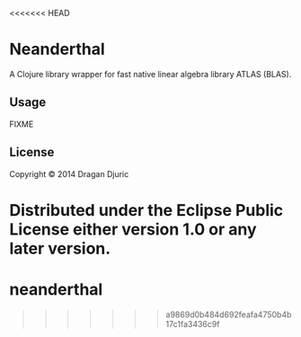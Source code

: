<<<<<<< HEAD
# Neanderthal

A Clojure library wrapper for fast native linear algebra library ATLAS (BLAS).

## Usage

FIXME

## License

Copyright © 2014 Dragan Djuric

Distributed under the Eclipse Public License either version 1.0 or any later version.
=======
neanderthal
===========
>>>>>>> a9869d0b484d692feafa4750b4b17c1fa3436c9f
